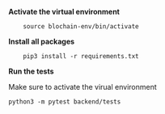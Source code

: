 **Activate the virtual environment**

```
    source blochain-env/bin/activate
```

**Install all packages**

```
    pip3 install -r requirements.txt
```

**Run the tests**

Make sure to activate the virual environment

```
python3 -m pytest backend/tests
```
